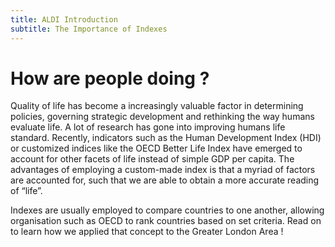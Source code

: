 ```yaml
---
title: ALDI Introduction 
subtitle: The Importance of Indexes 
---
```


# How are people doing ? 

Quality of life has become a increasingly valuable factor in determining policies, governing strategic development and rethinking the way humans evaluate life. A lot of research has gone into improving humans life standard. Recently, indicators such as the Human Development Index (HDI) or customized indices like the OECD Better Life Index have emerged to account for other facets of life instead of simple GDP per capita. The advantages of employing a custom-made index is that a myriad of factors are accounted for, such that we are able to obtain a more accurate reading of “life”.

Indexes are usually employed to compare countries to one another, allowing organisation such as OECD to rank countries based on set criteria. Read on to learn how we applied that concept to the Greater London Area !
